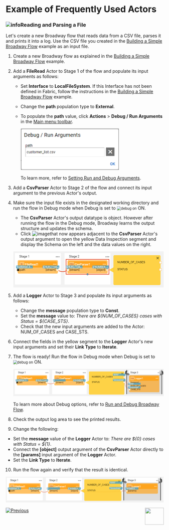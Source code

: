 # Example of Frequently Used Actors


### ![info](/academy/images/example.png)Reading and Parsing a File

Let's create a new Broadway flow that reads data from a CSV file, parses it and prints it into a log. Use the CSV file you created in the [Building a Simple Broadway Flow](05a_create_broadway_flow_example.md#example---building-a-simple-broadway-flow) example as an input file.

1. Create a new Broadway flow as explained in the [Building a Simple Broadway Flow](05a_create_broadway_flow_example.md#example---building-a-simple-broadway-flow) example.

2. Add a **FileRead** Actor to Stage 1 of the flow and populate its input arguments as follows:

   * Set **Interface** to **LocalFileSystem**. If this Interface has not been defined in Fabric, follow the instructions in the [Building a Simple Broadway Flow](05a_create_broadway_flow_example.md#example---building-a-simple-broadway-flow) example.

   * Change the **path** population type to **External**. 

   * To populate the **path** value, click **Actions** > **Debug / Run Arguments** in the [Main menu toolbar](/articles/19_Broadway/18_broadway_flow_window.md#main-menu). 

     <img src="images/09_debug_arg.PNG" alt="debug" style="zoom: 67%;" />

     To learn more, refer to [Setting Run and Debug Arguments](/articles/19_Broadway/25_broadway_flow_window_run_and_debug_flow.md#setting-run-and-debug-arguments).

3. Add a **CsvParser** Actor to Stage 2 of the flow and connect its input argument to the previous Actor's output. 

4. Make sure the input file exists in the designated working directory and run the flow in Debug mode when Debug is set to <img src="images/debug_on.png" alt="debug on" style="zoom:80%;" /> ON.

   * The **CsvParser** Actor's output datatype is object. However after running the flow in the Debug mode, Broadway learns the output structure and updates the schema. 
   * Click ![image](images/red_cross.png)that now appears adjacent to the **CsvParser** Actor's output argument to open the yellow Data Inspection segment and display the Schema on the left and the data values on the right. 
   
   ​	<img src="images/09_read_and_parse_0.PNG" alt="flow" style="zoom:80%;" />
   
5. Add a **Logger** Actor to Stage 3 and populate its input arguments as follows:

   * Change the **message** population type to **Const**. 
   * Set the **message** value to: *There are ${NUM_OF_CASES} cases with Status = ${CASE_STS}*.
   * Check that the new input arguments are added to the Actor: NUM_OF_CASES and CASE_STS.

6. Connect the fields in the yellow segment to the **Logger** Actor's new input arguments and set their **Link Type** to **Iterate**. 

7. The flow is ready! Run the flow in Debug mode when Debug is set to <img src="images/debug_on.png" alt="debug on" style="zoom:80%;" /> ON.

   <img src="images/09_read_and_parse.PNG" alt="flow" style="zoom:80%;" />

    To learn more about Debug options, refer to [Run and Debug Broadway Flow](/articles/19_Broadway/25_broadway_flow_window_run_and_debug_flow.md).

8. Check the output log area to see the printed results.

9. Change the following:

  * Set the **message** value of  the **Logger** Actor to: *There are ${0} cases with Status = ${1}*.
  * Connect the **[object]** output argument of the **CsvParser** Actor directly to the **[params]** input argument of the **Logger** Actor. 
  * Set the **Link Type** to **Iterate**.

10. Run the flow again and verify that the result is identical.

   ![flow](images/09_read_and_parse_2.PNG)



[![Previous](/articles/images/Previous.png)](09_frequently_used_actor_types.md)[<img align="right" width="60" height="54" src="/articles/images/Next.png">](10_using_various_actors_exercise.md)
